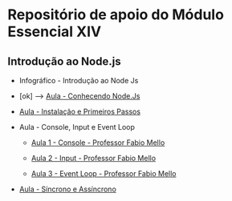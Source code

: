 # Repositório de apoio do Módulo Essencial XIV

## Introdução ao Node.js

- Infográfico - Introdução ao Node Js

- [ok] --> [Aula - Conhecendo Node.Js](https://www.youtube.com/watch?v=X3Gwq9denR0)

- [Aula - Instalação e Primeiros Passos](https://www.youtube.com/watch?v=k6LR9MHaqos)

- Aula - Console, Input e Event Loop
  
  - [Aula 1 - Console - Professor Fabio Mello](https://www.youtube.com/watch?v=Yz6FLn8l0jw)
  
  - [Aula 2 - Input - Professor Fabio Mello](https://www.youtube.com/watch?v=hs4FeFSJcQM)
  
  - [Aula 3 - Event Loop - Professor Fabio Mello](https://www.youtube.com/watch?v=tfmFP60U0as)

- [Aula - Síncrono e Assíncrono](https://www.youtube.com/watch?v=A_RMx7obeuk)

